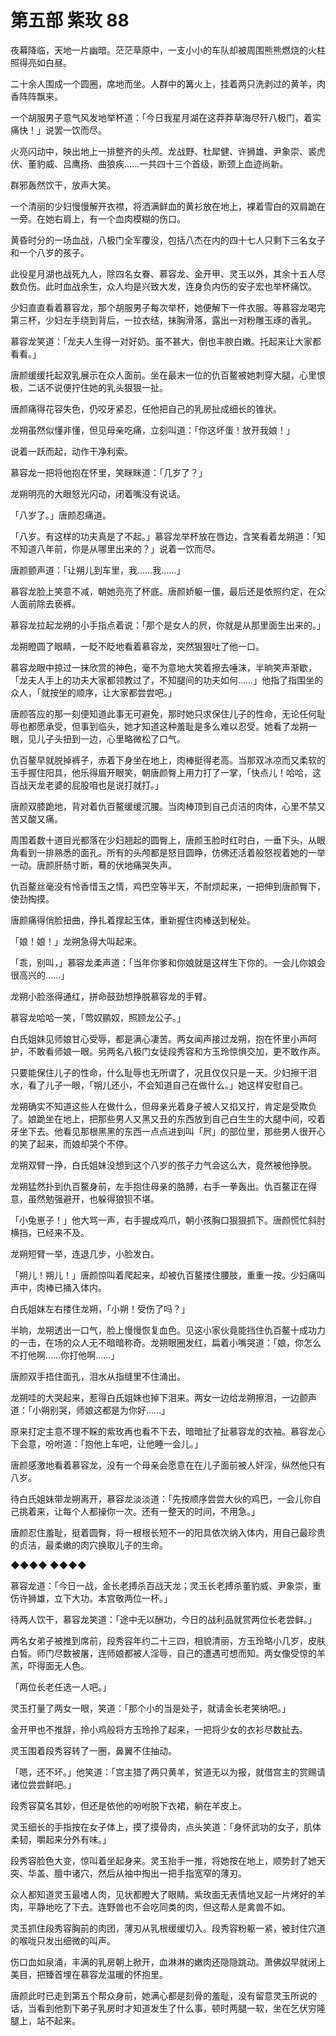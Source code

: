 # 第五部 紫玫 88

夜幕降临，天地一片幽暗。茫茫草原中，一支小小的车队却被周围熊熊燃烧的火柱照得亮如白昼。

二十余人围成一个圆圈，席地而坐。人群中的篝火上，挂着两只洗剥过的黄羊，肉香阵阵飘来。

一个胡服男子意气风发地举杯道：「今日我星月湖在这莽莽草海尽歼八极门，着实痛快！」说罢一饮而尽。

火亮闪动中，映出地上一排整齐的头颅。龙战野、杜犀健、许狮雄、尹象崇、裘虎伏、董豹威、吕鹰扬、曲狼疾……一共四十三个首级，断颈上血迹尚新。

群邪轰然饮干，放声大笑。

一个清丽的少妇慢慢解开衣襟，将洒满鲜血的黄衫放在地上，裸着雪白的双肩跪在一旁。在她右肩上，有一个血肉模糊的伤口。

黄昏时分的一场血战，八极门全军覆没，包括八杰在内的四十七人只剩下三名女子和一个八岁的孩子。

此役星月湖也战死九人，除四名女眷、慕容龙、金开甲、灵玉以外，其余十五人尽数负伤。此时血战余生，众人均是兴致大发，连身负内伤的安子宏也举杯痛饮。

少妇直直看着慕容龙，那个胡服男子每次举杯，她便解下一件衣服。等慕容龙喝完第三杯，少妇左手绕到背后，一拉衣结，抹胸滑落，露出一对粉雕玉琢的香乳。

慕容龙笑道：「龙夫人生得一对好奶。虽不甚大，倒也丰腴白嫩。托起来让大家都看看。」

唐颜缓缓托起双乳展示在众人面前。坐在最末一位的仇百鳌被她刺穿大腿，心里恨极，二话不说便拧住她的乳头狠狠一扯。

唐颜痛得花容失色，仍咬牙紧忍，任他把自己的乳房扯成细长的锥状。

龙朔虽然似懂非懂，但见母亲吃痛，立刻叫道：「你这坏蛋！放开我娘！」

说着一跃而起，动作干净利索。

慕容龙一把将他抱在怀里，笑眯眯道：「几岁了？」

龙朔明亮的大眼怒光闪动，闭着嘴没有说话。

「八岁了。」唐颜忍痛道。

「八岁。有这样的功夫真是了不起。」慕容龙举杯放在唇边，含笑看着龙朔道：「知不知道八年前，你是从哪里出来的？」说着一饮而尽。

唐颜颤声道：「让朔儿到车里，我……我……」

慕容龙脸上笑意不减，朝她亮亮了杯底。唐颜娇躯一僵，最后还是依照约定，在众人面前除去亵裤。

慕容龙拉起龙朔的小手指点着说：「那个是女人的屄，你就是从那里面生出来的。」

龙朔瞪圆了眼睛，一眨不眨地看着慕容龙，突然狠狠吐了他一口。

慕容龙眼中掠过一抹欣赏的神色，毫不为意地大笑着擦去唾沫，半晌笑声渐歇，「龙夫人手上的功夫大家都领教过了，不知腿间的功夫如何……」他指了指围坐的众人，「就按坐的顺序，让大家都尝尝吧。」

唐颜答应的那一刻便知道此事无可避免，那时她只求保住儿子的性命，无论任何耻辱也都愿承受，但事到临头，她才知道这种羞耻是多么难以忍受。她看了龙朔一眼，见儿子头扭到一边，心里略微松了口气。

仇百鳌早就脱掉裤子，赤着下身坐在地上，肉棒挺得老高。当那双冰凉而又柔软的玉手握住阳具，他乐得眉开眼笑，朝唐颜臀上用力打了一掌，「快点儿！哈哈，这百战天龙老婆的屁股咱也是说打就打。」

唐颜双膝跪地，背对着仇百鳌缓缓沉腰。当肉棒顶到自己贞洁的肉体，心里不禁又苦又酸又痛。

周围着数十道目光都落在少妇翘起的圆臀上，唐颜玉脸时红时白，一垂下头，从眼角看到一排熟悉的面孔。所有的头颅都是怒目圆睁，仿佛还活着般怒视着她的一举一动。唐颜肝肠寸断，蓦的伏地痛哭失声。

仇百鳌丝毫没有怜香惜玉之情，鸡巴空等半天，不耐烦起来，一把伸到唐颜臀下，使劲掏摸。

唐颜痛得俏脸扭曲，挣扎着撑起玉体，重新握住肉棒送到秘处。

「娘！娘！」龙朔急得大叫起来。

「乖，别叫，」慕容龙柔声道：「当年你爹和你娘就是这样生下你的。一会儿你娘会很高兴的……」

龙朔小脸涨得通红，拼命鼓劲想挣脱慕容龙的手臂。

慕容龙哈哈一笑，「莺奴鹂奴，照顾龙公子。」

白氏姐妹见师娘甘心受辱，都是满心凄苦。两女闻声接过龙朔，抱在怀里小声呵护，不敢看师娘一眼。另两名八极门女徒段秀容和方玉玲惊惧交加，更不敢作声。

只要能保住儿子的性命，什么耻辱也无所谓了，况且仅仅只是一天。少妇擦干泪水，看了儿子一眼，「朔儿还小，不会知道自己在做什么。」她这样安慰自己。

龙朔确实不知道这些人在做什么，但母亲光着身子被人又掐又拧，肯定是受欺负了。娘跪坐在地上，把那些男人又黑又丑的东西放到自己白生生的大腿中间，咬着牙坐下去。他看见那根黑黑的东西一点点进到叫「屄」的部位里，那些男人很开心的笑了起来，而娘却哭个不停。

龙朔双臂一挣，白氏姐妹没想到这个八岁的孩子力气会这么大，竟然被他挣脱。

龙朔猛然扑到仇百鳌身前，左手抱住母亲的胳膊，右手一拳轰出。仇百鳌正在得意，虽然勉强避开，也躲得狼狈不堪。

「小兔崽子！」他大骂一声，右手握成鸡爪，朝小孩胸口狠狠抓下。唐颜慌忙斜肘横挡，已经来不及。

龙朔短臂一举，连退几步，小脸发白。

「朔儿！朔儿！」唐颜惊叫着爬起来，却被仇百鳌搂住腰肢，重重一按。少妇痛叫声中，肉棒已捅入体内。

白氏姐妹左右搂住龙朔，「小朔！受伤了吗？」

半晌，龙朔透出一口气，脸上慢慢恢复血色。见这小家伙竟能挡住仇百鳌十成功力的一击，在场的众人无不暗暗称奇。龙朔眼圈发红，扁着小嘴哭道：「娘，你怎么不打他啊……你打他啊……」

唐颜双手捂住面孔，泪水从指缝里不住涌出。

龙朔哇的大哭起来，惹得白氏姐妹也掉下泪来。两女一边给龙朔擦泪，一边颤声道：「小朔别哭，师娘这都是为你好……」

原来打定主意不理不睬的紫玫再也看不下去，暗暗扯了扯慕容龙的衣袖。慕容龙心下会意，吩咐道：「抱他上车吧，让他睡一会儿。」

唐颜感激地看着慕容龙，没有一个母亲会愿意在在儿子面前被人奸淫，纵然他只有八岁。

待白氏姐妹带龙朔离开，慕容龙淡淡道：「先按顺序尝尝大伙的鸡巴，一会儿你自己挑着来，让每个人都操你一次。还有一整天的时间，不用急。」

唐颜忍住羞耻，挺着圆臀，将一根根长短不一的阳具依次纳入体内，用自己最珍贵的贞洁，最柔嫩的肉穴换取儿子的生命。

◆◆◆◆ ◆◆◆◆

慕容龙道：「今日一战，金长老搏杀百战天龙；灵玉长老搏杀董豹威、尹象崇，重伤许狮雄，立下大功。本宫敬两位一杯。」

待两人饮干，慕容龙笑道：「途中无以酬功，今日的战利品就赏两位长老尝鲜。」

两名女弟子被推到席前，段秀容年约二十三四，相貌清丽，方玉玲略小几岁，皮肤白皙。师门尽数被屠，连师娘都被人淫辱，自己的遭遇可想而知。两女像受惊的羊羔，吓得面无人色。

「两位长老任选一人吧。」

灵玉打量了两女一眼，笑道：「那个小的当是处子，就请金长老笑纳吧。」

金开甲也不推辞，拎小鸡般将方玉玲拎了起来，一把将少女的衣衫尽数扯去。

灵玉围着段秀容转了一圈，鼻翼不住抽动。

「嗯，还不坏。」他笑道：「宫主猎了两只黄羊，贫道无以为报，就借宫主的赏赐请诸位尝尝鲜吧。」

段秀容莫名其妙，但还是依他的吩咐脱下衣裙，躺在羊皮上。

灵玉细长的手指按在女子体上，摸了摸骨肉，点头笑道：「身怀武功的女子，肌体柔韧，嚼起来分外有味。」

段秀容脸色大变，惊叫着坐起身来。灵玉抬手一推，将她按在地上，顺势封了她天突、华盖、膻中诸穴，然后从袖中掏出一把手指宽窄的薄刃。

众人都知道灵玉最嗜人肉，见状都瞪大了眼睛。紫玫面无表情地叉起一片烤好的羊肉，平静地吃了下去。连野兽也不会吃同类的肉，但这帮人是禽兽不如。

灵玉抓住段秀容胸前的肉团，薄刃从乳根缓缓切入。段秀容粉躯一紧，被封住穴道的喉咙只发出细微的叫声。

伤口血如泉涌，丰满的乳房朝上掀开，血淋淋的嫩肉还隐隐跳动。萧佛奴早就闭上美目，把臻首埋在慕容龙温暖的怀抱里。

唐颜此时已走到第五个帮众身前，她满心都是刻骨的羞耻，没有留意灵玉所说的话，当看到他割下弟子乳房时才知道发生了什么事，顿时两腿一软，坐在乞伏穷隆腿上，站不起来。

